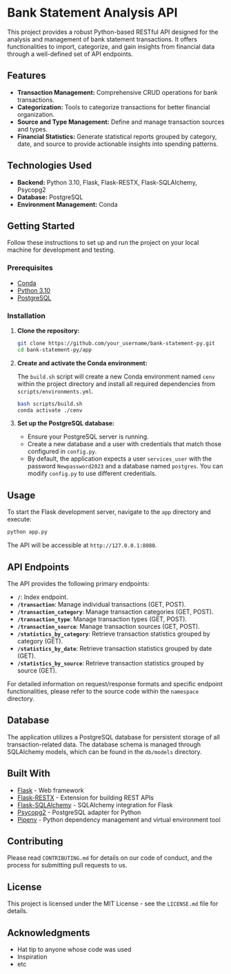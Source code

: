 # Bank Statement Analysis API

This project provides a robust Python-based RESTful API designed for the analysis and management of bank statement transactions. It offers functionalities to import, categorize, and gain insights from financial data through a well-defined set of API endpoints.

## Features

*   **Transaction Management:** Comprehensive CRUD operations for bank transactions.
*   **Categorization:** Tools to categorize transactions for better financial organization.
*   **Source and Type Management:** Define and manage transaction sources and types.
*   **Financial Statistics:** Generate statistical reports grouped by category, date, and source to provide actionable insights into spending patterns.

## Technologies Used

*   **Backend:** Python 3.10, Flask, Flask-RESTX, Flask-SQLAlchemy, Psycopg2
*   **Database:** PostgreSQL
*   **Environment Management:** Conda

## Getting Started

Follow these instructions to set up and run the project on your local machine for development and testing.

### Prerequisites

*   [Conda](https://docs.conda.io/projects/conda/en/latest/user-guide/install/index.html)
*   [Python 3.10](https://www.python.org/downloads/release/python-3100/)
*   [PostgreSQL](https://www.postgresql.org/download/)

### Installation

1.  **Clone the repository:**

    ```bash
    git clone https://github.com/your_username/bank-statement-py.git
    cd bank-statement-py/app
    ```

2.  **Create and activate the Conda environment:**

    The `build.sh` script will create a new Conda environment named `cenv` within the project directory and install all required dependencies from `scripts/environments.yml`.

    ```bash
    bash scripts/build.sh
    conda activate ./cenv
    ```

3.  **Set up the PostgreSQL database:**

    *   Ensure your PostgreSQL server is running.
    *   Create a new database and a user with credentials that match those configured in `config.py`.
    *   By default, the application expects a user `services_user` with the password `Newpassword2023` and a database named `postgres`. You can modify `config.py` to use different credentials.

## Usage

To start the Flask development server, navigate to the `app` directory and execute:

```bash
python app.py
```

The API will be accessible at `http://127.0.0.1:8080`.

## API Endpoints

The API provides the following primary endpoints:

*   **`/`**: Index endpoint.
*   **`/transaction`**: Manage individual transactions (GET, POST).
*   **`/transaction_category`**: Manage transaction categories (GET, POST).
*   **`/transaction_type`**: Manage transaction types (GET, POST).
*   **`/transaction_source`**: Manage transaction sources (GET, POST).
*   **`/statistics_by_category`**: Retrieve transaction statistics grouped by category (GET).
*   **`/statistics_by_date`**: Retrieve transaction statistics grouped by date (GET).
*   **`/statistics_by_source`**: Retrieve transaction statistics grouped by source (GET).

For detailed information on request/response formats and specific endpoint functionalities, please refer to the source code within the `namespace` directory.

## Database

The application utilizes a PostgreSQL database for persistent storage of all transaction-related data. The database schema is managed through SQLAlchemy models, which can be found in the `db/models` directory.

## Built With

*   [Flask](https://flask.palletsprojects.com/) - Web framework
*   [Flask-RESTX](https://flask-restx.readthedocs.io/) - Extension for building REST APIs
*   [Flask-SQLAlchemy](https://flask-sqlalchemy.palletsprojects.com/) - SQLAlchemy integration for Flask
*   [Psycopg2](https://www.psycopg.org/) - PostgreSQL adapter for Python
*   [Pipenv](https://pipenv.pypa.io/en/latest/) - Python dependency management and virtual environment tool

## Contributing

Please read `CONTRIBUTING.md` for details on our code of conduct, and the process for submitting pull requests to us.

## License

This project is licensed under the MIT License - see the `LICENSE.md` file for details.

## Acknowledgments

*   Hat tip to anyone whose code was used
*   Inspiration
*   etc